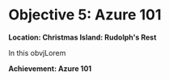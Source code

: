 # Objective 5: Azure 101
**Location: Christmas Island: Rudolph's Rest**  

In this obvjLorem

**Achievement: Azure 101**
<!--stackedit_data:
eyJoaXN0b3J5IjpbLTEzNDE1MDMzNzEsLTIwMTAxOTI2M119
-->